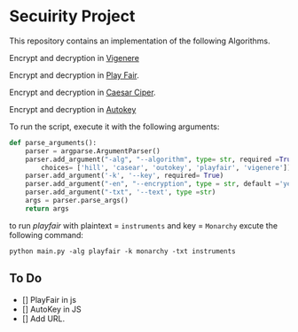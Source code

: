 # Secuirity Project

This repository contains an implementation of the following Algorithms.

Encrypt and decryption in [Vigenere](https://github.com/Rowida46/Security-Assignment/blob/main/vigenere.py)

Encrypt and decryption in [Play Fair](https://github.com/Rowida46/Security-Assignment/blob/main/Playfair.py).

Encrypt and decryption in  [Caesar Ciper](https://github.com/Rowida46/Security-Assignment/blob/main/caesar.py). 

Encrypt and decryption in  [Autokey](https://github.com/Rowida46/Security-Assignment/blob/main/outokey.py)


To run the script, execute it with the following arguments:

```python
def parse_arguments():
    parser = argparse.ArgumentParser()
    parser.add_argument("-alg", "--algorithm", type= str, required =True,
        choices= ['hill', 'casear', 'outokey', 'playfair', 'vigenere'])
    parser.add_argument('-k', '--key', required= True)
    parser.add_argument("-en", "--encryption", type = str, default ='yes', choices= ["yes" , "no"])
    parser.add_argument("-txt", '--text', type =str)
    args = parser.parse_args()
    return args
```

to run *playfair* with plaintext = `instruments` and key = `Monarchy` excute the following command:

`python main.py -alg playfair -k monarchy -txt instruments `


## To Do

- [] PlayFair in js
- [] AutoKey in JS
- [] Add URL.